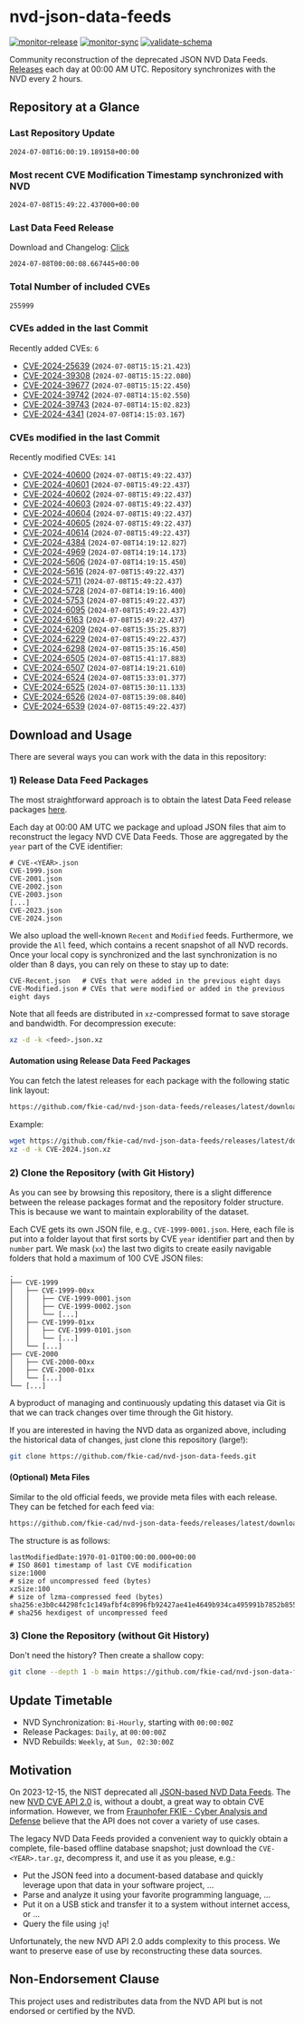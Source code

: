 # nvd-json-data-feeds

[![monitor-release](https://github.com/fkie-cad/nvd-json-data-feeds/actions/workflows/monitor_release.yml/badge.svg)](https://github.com/fkie-cad/nvd-json-data-feeds/actions/workflows/monitor_release.yml)
[![monitor-sync](https://github.com/fkie-cad/nvd-json-data-feeds/actions/workflows/monitor_sync.yml/badge.svg)](https://github.com/fkie-cad/nvd-json-data-feeds/actions/workflows/monitor_sync.yml)
[![validate-schema](https://github.com/fkie-cad/nvd-json-data-feeds/actions/workflows/validate_schema.yml/badge.svg)](https://github.com/fkie-cad/nvd-json-data-feeds/actions/workflows/validate_schema.yml)

Community reconstruction of the deprecated JSON NVD Data Feeds.
[Releases](https://github.com/fkie-cad/nvd-json-data-feeds/releases/latest) each day at 00:00 AM UTC.
Repository synchronizes with the NVD every 2 hours.

## Repository at a Glance

### Last Repository Update

```plain
2024-07-08T16:00:19.189158+00:00
```

### Most recent CVE Modification Timestamp synchronized with NVD

```plain
2024-07-08T15:49:22.437000+00:00
```

### Last Data Feed Release

Download and Changelog: [Click](https://github.com/fkie-cad/nvd-json-data-feeds/releases/latest)

```plain
2024-07-08T00:00:08.667445+00:00
```

### Total Number of included CVEs

```plain
255999
```

### CVEs added in the last Commit

Recently added CVEs: `6`

- [CVE-2024-25639](CVE-2024/CVE-2024-256xx/CVE-2024-25639.json) (`2024-07-08T15:15:21.423`)
- [CVE-2024-39308](CVE-2024/CVE-2024-393xx/CVE-2024-39308.json) (`2024-07-08T15:15:22.080`)
- [CVE-2024-39677](CVE-2024/CVE-2024-396xx/CVE-2024-39677.json) (`2024-07-08T15:15:22.450`)
- [CVE-2024-39742](CVE-2024/CVE-2024-397xx/CVE-2024-39742.json) (`2024-07-08T14:15:02.550`)
- [CVE-2024-39743](CVE-2024/CVE-2024-397xx/CVE-2024-39743.json) (`2024-07-08T14:15:02.823`)
- [CVE-2024-4341](CVE-2024/CVE-2024-43xx/CVE-2024-4341.json) (`2024-07-08T14:15:03.167`)


### CVEs modified in the last Commit

Recently modified CVEs: `141`

- [CVE-2024-40600](CVE-2024/CVE-2024-406xx/CVE-2024-40600.json) (`2024-07-08T15:49:22.437`)
- [CVE-2024-40601](CVE-2024/CVE-2024-406xx/CVE-2024-40601.json) (`2024-07-08T15:49:22.437`)
- [CVE-2024-40602](CVE-2024/CVE-2024-406xx/CVE-2024-40602.json) (`2024-07-08T15:49:22.437`)
- [CVE-2024-40603](CVE-2024/CVE-2024-406xx/CVE-2024-40603.json) (`2024-07-08T15:49:22.437`)
- [CVE-2024-40604](CVE-2024/CVE-2024-406xx/CVE-2024-40604.json) (`2024-07-08T15:49:22.437`)
- [CVE-2024-40605](CVE-2024/CVE-2024-406xx/CVE-2024-40605.json) (`2024-07-08T15:49:22.437`)
- [CVE-2024-40614](CVE-2024/CVE-2024-406xx/CVE-2024-40614.json) (`2024-07-08T15:49:22.437`)
- [CVE-2024-4384](CVE-2024/CVE-2024-43xx/CVE-2024-4384.json) (`2024-07-08T14:19:12.827`)
- [CVE-2024-4969](CVE-2024/CVE-2024-49xx/CVE-2024-4969.json) (`2024-07-08T14:19:14.173`)
- [CVE-2024-5606](CVE-2024/CVE-2024-56xx/CVE-2024-5606.json) (`2024-07-08T14:19:15.450`)
- [CVE-2024-5616](CVE-2024/CVE-2024-56xx/CVE-2024-5616.json) (`2024-07-08T15:49:22.437`)
- [CVE-2024-5711](CVE-2024/CVE-2024-57xx/CVE-2024-5711.json) (`2024-07-08T15:49:22.437`)
- [CVE-2024-5728](CVE-2024/CVE-2024-57xx/CVE-2024-5728.json) (`2024-07-08T14:19:16.400`)
- [CVE-2024-5753](CVE-2024/CVE-2024-57xx/CVE-2024-5753.json) (`2024-07-08T15:49:22.437`)
- [CVE-2024-6095](CVE-2024/CVE-2024-60xx/CVE-2024-6095.json) (`2024-07-08T15:49:22.437`)
- [CVE-2024-6163](CVE-2024/CVE-2024-61xx/CVE-2024-6163.json) (`2024-07-08T15:49:22.437`)
- [CVE-2024-6209](CVE-2024/CVE-2024-62xx/CVE-2024-6209.json) (`2024-07-08T15:35:25.837`)
- [CVE-2024-6229](CVE-2024/CVE-2024-62xx/CVE-2024-6229.json) (`2024-07-08T15:49:22.437`)
- [CVE-2024-6298](CVE-2024/CVE-2024-62xx/CVE-2024-6298.json) (`2024-07-08T15:35:16.450`)
- [CVE-2024-6505](CVE-2024/CVE-2024-65xx/CVE-2024-6505.json) (`2024-07-08T15:41:17.883`)
- [CVE-2024-6507](CVE-2024/CVE-2024-65xx/CVE-2024-6507.json) (`2024-07-08T14:19:21.610`)
- [CVE-2024-6524](CVE-2024/CVE-2024-65xx/CVE-2024-6524.json) (`2024-07-08T15:33:01.377`)
- [CVE-2024-6525](CVE-2024/CVE-2024-65xx/CVE-2024-6525.json) (`2024-07-08T15:30:11.133`)
- [CVE-2024-6526](CVE-2024/CVE-2024-65xx/CVE-2024-6526.json) (`2024-07-08T15:39:08.840`)
- [CVE-2024-6539](CVE-2024/CVE-2024-65xx/CVE-2024-6539.json) (`2024-07-08T15:49:22.437`)


## Download and Usage

There are several ways you can work with the data in this repository:

### 1) Release Data Feed Packages

The most straightforward approach is to obtain the latest Data Feed release packages [here](https://github.com/fkie-cad/nvd-json-data-feeds/releases/latest).

Each day at 00:00 AM UTC we package and upload JSON files that aim to reconstruct the legacy NVD CVE Data Feeds.
Those are aggregated by the `year` part of the CVE identifier:

```
# CVE-<YEAR>.json
CVE-1999.json
CVE-2001.json
CVE-2002.json
CVE-2003.json
[...]
CVE-2023.json
CVE-2024.json
```

We also upload the well-known `Recent` and `Modified` feeds.
Furthermore, we provide the `All` feed, which contains a recent snapshot of all NVD records.
Once your local copy is synchronized and the last synchronization is no older than 8 days, you can rely on these to stay up to date:

```plain
CVE-Recent.json   # CVEs that were added in the previous eight days
CVE-Modified.json # CVEs that were modified or added in the previous eight days
```

Note that all feeds are distributed in `xz`-compressed format to save storage and bandwidth.
For decompression execute:

```sh
xz -d -k <feed>.json.xz
```

#### Automation using Release Data Feed Packages

You can fetch the latest releases for each package with the following static link layout:

```sh
https://github.com/fkie-cad/nvd-json-data-feeds/releases/latest/download/CVE-<YEAR>.json.xz
```

Example:

```sh
wget https://github.com/fkie-cad/nvd-json-data-feeds/releases/latest/download/CVE-2024.json.xz
xz -d -k CVE-2024.json.xz
```

### 2) Clone the Repository (with Git History)

As you can see by browsing this repository, there is a slight difference between the release packages format and the repository folder structure.
This is because we want to maintain explorability of the dataset.

Each CVE gets its own JSON file, e.g., `CVE-1999-0001.json`.
Here, each file is put into a folder layout that first sorts by CVE `year` identifier part and then by `number` part.
We mask (`xx`) the last two digits to create easily navigable folders that hold a maximum of 100 CVE JSON files:

```plain
.
├── CVE-1999
│   ├── CVE-1999-00xx
│   │   ├── CVE-1999-0001.json
│   │   ├── CVE-1999-0002.json
│   │   └── [...]
│   ├── CVE-1999-01xx
│   │   ├── CVE-1999-0101.json
│   │   └── [...]
│   └── [...]
├── CVE-2000
│   ├── CVE-2000-00xx
│   ├── CVE-2000-01xx
│   └── [...]
└── [...]
```

A byproduct of managing and continuously updating this dataset via Git is that we can track changes over time through the Git history.

If you are interested in having the NVD data as organized above, including the historical data of changes, just clone this repository (large!):

```sh
git clone https://github.com/fkie-cad/nvd-json-data-feeds.git
```

#### (Optional) Meta Files

Similar to the old official feeds, we provide meta files with each release. They can be fetched for each feed via:

```sh
https://github.com/fkie-cad/nvd-json-data-feeds/releases/latest/download/CVE-<YEAR>.meta
```

The structure is as follows:

```plain
lastModifiedDate:1970-01-01T00:00:00.000+00:00                          # ISO 8601 timestamp of last CVE modification
size:1000                                                               # size of uncompressed feed (bytes)
xzSize:100                                                              # size of lzma-compressed feed (bytes)
sha256:e3b0c44298fc1c149afbf4c8996fb92427ae41e4649b934ca495991b7852b855 # sha256 hexdigest of uncompressed feed
```

### 3) Clone the Repository (without Git History)

Don't need the history? Then create a shallow copy:

```sh
git clone --depth 1 -b main https://github.com/fkie-cad/nvd-json-data-feeds.git
```


## Update Timetable

* NVD Synchronization: `Bi-Hourly`, starting with `00:00:00Z`
* Release Packages: `Daily`, at `00:00:00Z`
* NVD Rebuilds: `Weekly`, at `Sun, 02:30:00Z`


## Motivation

On 2023-12-15, the NIST deprecated all [JSON-based NVD Data Feeds](https://nvd.nist.gov/vuln/data-feeds#divRetirementBanner-1).
The new [NVD CVE API 2.0](https://nvd.nist.gov/developers/vulnerabilities) is, without a doubt, a great way to obtain CVE information.
However, we from [Fraunhofer FKIE - Cyber Analysis and Defense](https://www.fkie.fraunhofer.de/en/departments/cad.html) believe that the API does not cover a variety of use cases.

The legacy NVD Data Feeds provided a convenient way to quickly obtain a complete, file-based offline database snapshot; just download the `CVE-<YEAR>.tar.gz`, decompress it, and use it as you please, e.g.:

- Put the JSON feed into a document-based database and quickly leverage upon that data in your software project, ...
- Parse and analyze it using your favorite programming language, ...
- Put it on a USB stick and transfer it to a system without internet access, or ...
- Query the file using `jq`!

Unfortunately, the new NVD API 2.0 adds complexity to this process.
We want to preserve ease of use by reconstructing these data sources.

## Non-Endorsement Clause

This project uses and redistributes data from the NVD API but is not endorsed or certified by the NVD.